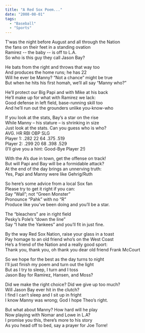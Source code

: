 ```yaml
---
title: "A Red Sox Poem..."
date: "2008-08-01"
tags:
  - "Baseball"
  - "Sports"
---
```


T’was the night before August and all through the Nation  
the fans on their feet in a standing ovation  
Ramirez -- the baby -- is off to L.A.  
So who is this guy they call Jason Bay?  
  
He bats from the right and throws that way too  
And produces the home runs; he has 22  
Will he ever be Manny? “Not a chance” might be true  
But when he hits his first homah, we’ll all say “Manny who?”  
  
He’ll protect our Big Papi and with Mike at his back  
He’ll make up for what with Ramirez we lack:  
Good defense in left field, base-running skill too  
And he’ll run out the grounders unlike you-know-who  
  
If you look at the stats, Bay’s a star on the rise  
While Manny – his stature – is shrinking in size  
Just look at the stats. Can you guess who is who?  
AVG. HR RBI OBP SLG  
Player 1: .282 22 64 .375 .519  
Player 2: .299 20 68 .398 .529  
(I’ll give you a hint: Good-Bye Player 2!)  
  
With the A’s due in town, get the offense on track!  
But will Papi and Bay will be a formidable attack?  
At the end of the day brings an unnerving truth:  
Yes, Papi and Manny were like Gehrig/Ruth  
  
So here’s some advice from a local Sox fan  
Please try to get it right if you can:  
Say “Wall”; not “Green Monster”  
Pronounce “Pahk” with no “R”  
Produce like you’ve been doing and you’ll be a star.  
  
The “bleachers” are in right field  
Pesky’s Pole’s “down the line”  
Say “I hate the Yankees” and you’ll fit in just fine.  
  
By the way Red Sox Nation, raise your glass in a toast  
Pay homage to an old friend who’s on the West Coast  
He’s a friend of the Nation and a really good sport:  
Thank you, thank you, oh thank you dear old friend Frank McCourt  
  
So we hope for the best as the day turns to night  
I’ll just finish my poem and turn out the light  
But as I try to sleep, I turn and I toss  
Jason Bay for Ramirez, Hansen, and Moss?  
  
Did we make the right choice? Did we give up too much?  
Will Jason Bay ever hit in the clutch?  
I find I can’t sleep and I sit up in fright  
I know Manny was wrong; God I hope Theo’s right.  
  
But what about Manny? How hard will he play  
Now playing with Nomar and Lowe in L.A?  
I promise you this, there’s more to his story  
As you head off to bed, say a prayer for Joe Torre!
